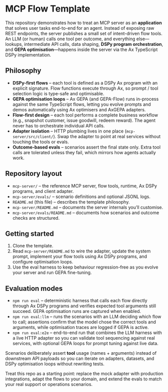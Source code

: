 # MCP Flow Template

This repository demonstrates how to treat an MCP server as an **application** that solves user tasks end-to-end for an agent. Instead of exposing raw REST endpoints, the server publishes a small set of intent-driven flow tools. An LLM (or human) calls one tool per outcome, and everything else—lookups, intermediate API calls, data shaping, **DSPy program orchestration**, and **GEPA optimisation**—happens inside the server via the Ax TypeScript DSPy implementation.

## Philosophy
- **DSPy-first flows** – each tool is defined as a DSPy Ax program with an explicit signature. Flow functions execute through Ax, so prompt / tool selection logic is type-safe and optimisable.
- **GEPA optimisation loops** – Ax GEPA (and GEPA-Flow) runs in-process against the same TypeScript flows, letting you evolve prompts and demos automatically using Ax optimisers and AxGEPA adapters.
- **Flow-first design** – each tool performs a complete business workflow (e.g., snapshot customer, issue goodwill, redeem reward). The agent never has to orchestrate individual API calls.
- **Adapter isolation** – HTTP plumbing lives in one place (`mcp-server/src/client/`). Swap the adapter to point at real services without touching the tools or evals.
- **Outcome-based evals** – scenarios assert the final state only. Extra tool calls are tolerated unless they fail, which mirrors how agents actually work.

## Repository layout
- `mcp-server/` – the reference MCP server, flow tools, runtime, Ax DSPy programs, and client adapter.
- `mcp-server/evals/` – scenario definitions and optional JSONL logs.
- `README.md` (this file) – describes the template philosophy.
- `mcp-server/README.md` – documents the server internals you’ll customise.
- `mcp-server/evals/README.md` – documents how scenarios and outcome checks are structured.

## Getting started
1. Clone the template.
2. Read `mcp-server/README.md` to wire the adapter, update the system prompt, implement your flow tools using Ax DSPy programs, and configure optimisation loops.
3. Use the eval harness to keep behaviour regression-free as you evolve your server and run GEPA fine-tuning.

## Evaluation modes
- `npm run eval` – deterministic harness that calls each flow directly through Ax DSPy programs and verifies expected tool arguments still succeed. GEPA optimisation runs are captured when enabled.
- `npm run eval:llm` – runs the scenarios with an LLM deciding which flow to call; assertions confirm that the model chose the correct tools and arguments, while optimisation traces are logged if GEPA is active.
- `npm run eval:e2e` – end-to-end run that combines the LLM harness with a live HTTP adapter so you can validate tool sequencing against real services, with optional GEPA loops for prompt tuning against live data.

Scenarios deliberately assert **tool** usage (names + arguments) instead of downstream API payloads so you can iterate on adapters, datasets, and DSPy optimisation loops without rewriting tests.

Treat this repo as a starting point: replace the mock adapter with production integrations, adapt the flows to your domain, and extend the evals to match your real support or operations scenarios.
